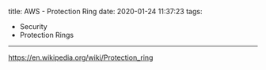 title: AWS - Protection Ring
date: 2020-01-24 11:37:23
tags:
- Security
- Protection Rings
---

https://en.wikipedia.org/wiki/Protection_ring
